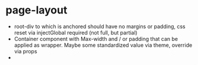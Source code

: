 # page-layout

- root-div to which is anchored should have no margins or padding, css reset via
  injectGlobal required (not full, but partial)
- Container component with Max-width and / or padding that can be applied as
  wrapper. Maybe some standardized value via theme, override via props
-
